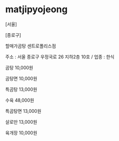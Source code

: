 # matjipyojeong
[서울] 

[종로구]

할매가곰탕 센트로폴리스점

주소 : 서울 종로구 우정국로 26 지하2층 10호 / 업종 : 한식

곰탕 10,000원

곰탕면 10,000원

특곰탕 13,000원

수육 48,000원

특곰탕면 13,000원

살로만 13,000원

육개장 10,000원
